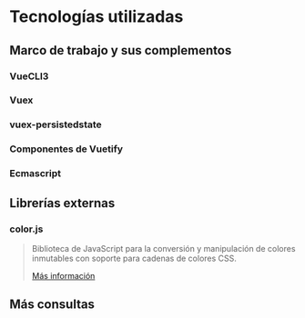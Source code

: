 # Tecnologías utilizadas

## Marco de trabajo y sus complementos

### VueCLI3

### Vuex

### vuex-persistedstate

### Componentes de Vuetify

### Ecmascript

## Librerías externas

### color.js
> Biblioteca de JavaScript para la conversión y manipulación de colores inmutables con soporte para cadenas de colores CSS.
> 
> [Más información](https://github.com/Qix-/color#readme)


## Más consultas